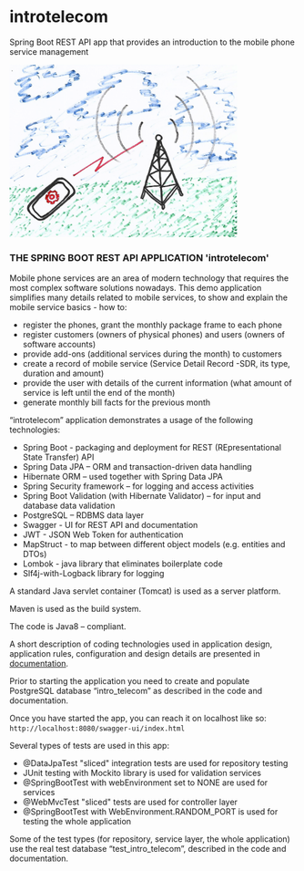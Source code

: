 # introtelecom
Spring Boot REST API app that provides an introduction to the mobile phone service management

<img src="docs/mobileNet.png" width="400">

### THE SPRING BOOT REST API APPLICATION 'introtelecom'
  
Mobile phone services are an area of modern technology that requires the most complex software solutions nowadays. This demo application simplifies many details related to mobile services, to show and explain the mobile service basics - how to:
- register the phones, grant the monthly package frame to each phone
- register customers (owners of physical phones) and users (owners of software accounts)
- provide add-ons (additional services during the month) to customers
- create a record of mobile service (Service Detail Record -SDR, its type, duration and amount) 
- provide the user with details of the current information (what amount of service is left until the end of the month) 
- generate monthly bill facts for the previous month  

“introtelecom” application demonstrates a usage of the following technologies:
- Spring Boot - packaging and deployment for REST (REpresentational State Transfer) API 
- Spring Data JPA – ORM and transaction-driven data handling
- Hibernate ORM – used together with Spring Data JPA
- Spring Security framework – for logging and access activities
- Spring Boot Validation (with Hibernate Validator) – for input and database data validation
- PostgreSQL – RDBMS data layer
- Swagger - UI for REST API and documentation
- JWT - JSON Web Token for authentication
- MapStruct - to map between different object models (e.g. entities and DTOs)
- Lombok - java library that eliminates boilerplate code
- Slf4j-with-Logback library for logging

A standard Java servlet container (Tomcat) is used as a server platform.

Maven is used as the build system.

The code is Java8 – compliant.

A short description of coding technologies used in application design, application rules, configuration and design details are presented in [documentation](docs/introtelecom.pdf).

Prior to starting the application you need to create and populate PostgreSQL database “intro_telecom” as described in the code and documentation.

Once you have started the app, you can reach it on localhost like so:
`http://localhost:8080/swagger-ui/index.html`

Several types of tests are used in this app:
- @DataJpaTest "sliced" integration tests are used for repository testing
- JUnit testing with Mockito library is used for validation services
- @SpringBootTest with webEnvironment set to NONE are used for services
- @WebMvcTest "sliced" tests are used for controller layer
- @SpringBootTest with WebEnvironment.RANDOM_PORT is used for testing the whole application

Some of the test types (for repository, service layer, the whole application) use the real test database “test_intro_telecom”, described in the code and documentation.


